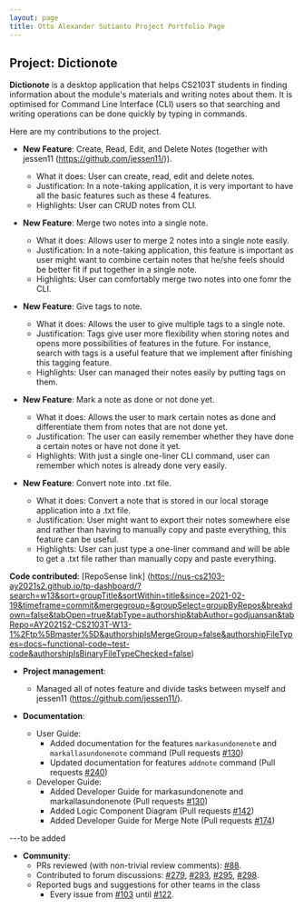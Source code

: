 ```yaml
---
layout: page
title: Otto Alexander Sutianto Project Portfolio Page
---
```


## Project: Dictionote


**Dictionote** is a desktop application that helps CS2103T students in finding information about the module's materials and writing notes about them. It is optimised for Command Line Interface (CLI) users so that searching and writing operations can be done quickly by typing in commands.

Here are my contributions to the project.

* **New Feature**: Create, Read, Edit, and Delete Notes (together with jessen11 (https://github.com/jessen11/)).
  * What it does: User can create, read, edit and delete notes.
  * Justification: In a note-taking application, it is very important to have all the basic features such as these 4 features.
  * Highlights: User can CRUD notes from CLI.

* **New Feature**: Merge two notes into a single note.
  * What it does: Allows user to merge 2 notes into a single note easily.
  * Justification: In a note-taking application, this feature is important as user might want to combine certain notes that he/she feels should be better fit if put together in a single note.
  * Highlights: User can comfortably merge two notes into one fomr the CLI.

* **New Feature**: Give tags to note.
  * What it does: Allows the user to give multiple tags to a single note.
  * Justification: Tags give user more flexibility when storing notes and opens more possibilities of features in the future. For instance, search with tags is a useful feature that we implement after finishing this tagging feature.
  * Highlights: User can managed their notes easily by putting tags on them.

* **New Feature**: Mark a note as done or not done yet.
  * What it does: Allows the user to mark certain notes as done and differentiate them from notes that are not done yet.
  * Justification: The user can easily remember whether they have done a certain notes or have not done it yet.
  * Highlights: With just a single one-liner CLI command, user can remember which notes is already done very easily.

* **New Feature**: Convert note into .txt file.
  * What it does: Convert a note that is stored in our local storage application into a .txt file.
  * Justification: User might want to export their notes somewhere else and rather than having to manually copy and paste everything, this feature can be useful.
  * Highlights: User can just type a one-liner command and will be able to get a .txt file rather than manually copy and paste everything.
  
**Code contributed**: [RepoSense link] (https://nus-cs2103-ay2021s2.github.io/tp-dashboard/?search=w13&sort=groupTitle&sortWithin=title&since=2021-02-19&timeframe=commit&mergegroup=&groupSelect=groupByRepos&breakdown=false&tabOpen=true&tabType=authorship&tabAuthor=godjuansan&tabRepo=AY2021S2-CS2103T-W13-1%2Ftp%5Bmaster%5D&authorshipIsMergeGroup=false&authorshipFileTypes=docs~functional-code~test-code&authorshipIsBinaryFileTypeChecked=false)

* **Project management**:
  * Managed all of notes feature and divide tasks between myself and jessen11 (https://github.com/jessen11/).
  
* **Documentation**:
  * User Guide:
    * Added documentation for the features `markasundonenote` and `markallasundonenote` command
      (Pull requests [\#130](https://github.com/AY2021S2-CS2103T-W13-1/tp/pull/130))
    * Updated documentation for features `addnote` command
      (Pull requests [\#240](https://github.com/AY2021S2-CS2103T-W13-1/tp/pull/240))
  * Developer Guide:
    * Added Developer Guide for markasundonenote and markallasundonenote 
      (Pull requests [\#130](https://github.com/AY2021S2-CS2103T-W13-1/tp/pull/130))
    * Added Logic Component Diagram
      (Pull requests [\#142](https://github.com/AY2021S2-CS2103T-W13-1/tp/pull/142))
    * Added Developer Guide for Merge Note
      (Pull requests [\#174](https://github.com/AY2021S2-CS2103T-W13-1/tp/pull/174))

---to be added
* **Community**:
  * PRs reviewed (with non-trivial review comments): [\#88]().
  * Contributed to forum discussions: [\#279](), [\#293](), [\#295](), [\#298]().
  * Reported bugs and suggestions for other teams in the class 
    * Every issue from [\#103](https://github.com/AY2021S2-CS2103-W17-2/tp/issues/) until [\#122](https://github.com/AY2021S2-CS2103-W17-2/tp/issues/).
